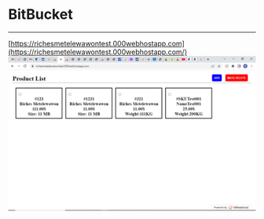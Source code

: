 # BitBucket

---

[https://richesmetelewawontest.000webhostapp.com](https://richesmetelewawontest.000webhostapp.com/)
![alt text](products.png)
